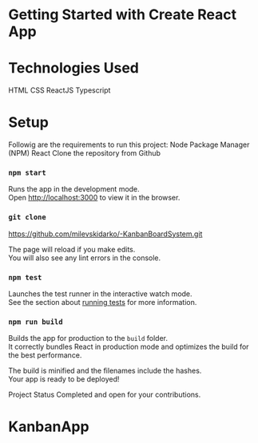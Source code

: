 # Getting Started with Create React App
# Technologies Used
HTML
CSS
ReactJS
Typescript

# Setup
Followig are the requirements to run this project:
Node Package Manager (NPM)
React
Clone the repository from Github


### `npm start`

Runs the app in the development mode.\
Open [http://localhost:3000](http://localhost:3000) to view it in the browser.

### `git clone`
https://github.com/milevskidarko/-KanbanBoardSystem.git

The page will reload if you make edits.\
You will also see any lint errors in the console.

### `npm test`

Launches the test runner in the interactive watch mode.\
See the section about [running tests](https://facebook.github.io/create-react-app/docs/running-tests) for more information.

### `npm run build`

Builds the app for production to the `build` folder.\
It correctly bundles React in production mode and optimizes the build for the best performance.

The build is minified and the filenames include the hashes.\
Your app is ready to be deployed!

Project Status
Completed and open for your contributions.
# KanbanApp
